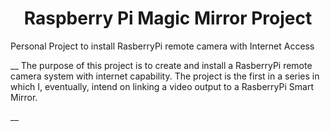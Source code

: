 # <h1 align="center">Raspberry Pi Magic Mirror Project</h1>

Personal Project to install RasberryPi remote camera with Internet Access

__
The purpose of this project is to create and install a RasberryPi remote camera system with internet capability.
The project is the first in a series in which I, eventually, intend on linking a video output to a RasberryPi Smart Mirror.

__
